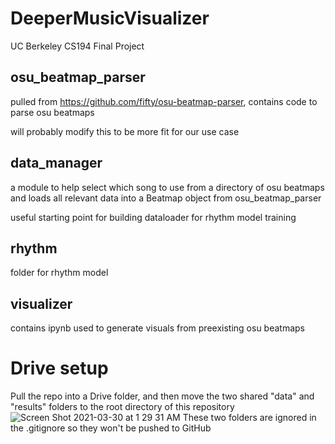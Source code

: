 # DeeperMusicVisualizer
UC Berkeley CS194 Final Project

## osu_beatmap_parser
pulled from https://github.com/fifty/osu-beatmap-parser, contains code to parse osu beatmaps

will probably modify this to be more fit for our use case

## data_manager
a module to help select which song to use from a directory of osu beatmaps and loads all relevant data into a Beatmap object from osu_beatmap_parser

useful starting point for building dataloader for rhythm model training

## rhythm
folder for rhythm model

## visualizer
contains ipynb used to generate visuals from preexisting osu beatmaps

# Drive setup
Pull the repo into a Drive folder, and then move the two shared "data" and "results" folders to the root directory of this repository
![Screen Shot 2021-03-30 at 1 29 31 AM](https://user-images.githubusercontent.com/18081264/112958495-6160fc80-90f7-11eb-99d2-973a396b787a.png)
These two folders are ignored in the .gitignore so they won't be pushed to GitHub
